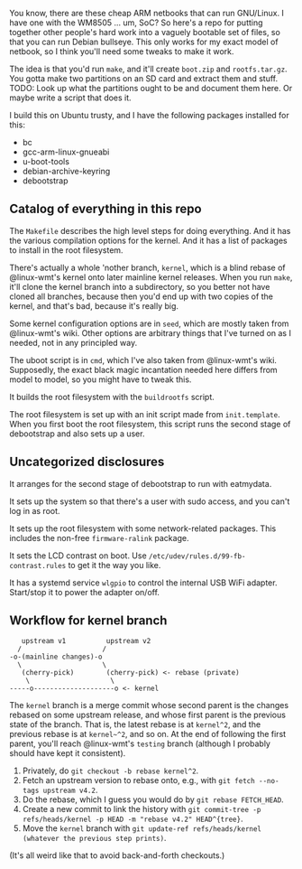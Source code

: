 You know, there are these cheap ARM netbooks that can run GNU/Linux.
I have one with the WM8505 ... um, SoC?
So here's a repo for putting together other people's hard work into a vaguely bootable set of files, so that you can run Debian bullseye.
This only works for my exact model of netbook, so I think you'll need some tweaks to make it work.

The idea is that you'd run `make`, and it'll create `boot.zip` and `rootfs.tar.gz`.
You gotta make two partitions on an SD card and extract them and stuff.
TODO: Look up what the partitions ought to be and document them here.
Or maybe write a script that does it.

I build this on Ubuntu trusty, and I have the following packages installed for this:
* bc
* gcc-arm-linux-gnueabi
* u-boot-tools
* debian-archive-keyring
* debootstrap

## Catalog of everything in this repo

The `Makefile` describes the high level steps for doing everything.
And it has the various compilation options for the kernel.
And it has a list of packages to install in the root filesystem.

There's actually a whole 'nother branch, `kernel`, which is a blind rebase of @linux-wmt's kernel onto later mainline kernel releases.
When you run `make`, it'll clone the kernel branch into a subdirectory, so you better not have cloned all branches, because then you'd end up with two copies of the kernel, and that's bad, because it's really big.

Some kernel configuration options are in `seed`, which are mostly taken from @linux-wmt's wiki.
Other options are arbitrary things that I've turned on as I needed, not in any principled way.

The uboot script is in `cmd`, which I've also taken from @linux-wmt's wiki.
Supposedly, the exact black magic incantation needed here differs from model to model, so you might have to tweak this.

It builds the root filesystem with the `buildrootfs` script.

The root filesystem is set up with an init script made from `init.template`.
When you first boot the root filesystem, this script runs the second stage of debootstrap and also sets up a user.

## Uncategorized disclosures

It arranges for the second stage of debootstrap to run with eatmydata.

It sets up the system so that there's a user with sudo access, and you can't log in as root.

It sets up the root filesystem with some network-related packages.
This includes the non-free `firmware-ralink` package.

It sets the LCD contrast on boot.
Use `/etc/udev/rules.d/99-fb-contrast.rules` to get it the way you like.

It has a systemd service `wlgpio` to control the internal USB WiFi adapter.
Start/stop it to power the adapter on/off.

## Workflow for kernel branch

```
   upstream v1          upstream v2
  /                    /
-o-(mainline changes)-o
  \                    \
   (cherry-pick)        (cherry-pick) <- rebase (private)
    \                    \
-----o--------------------o <- kernel

```
The `kernel` branch is a merge commit whose second parent is the changes rebased on some upstream release, and whose first parent is the previous state of the branch.
That is, the latest rebase is at `kernel^2`, and the previous rebase is at `kernel~^2`, and so on.
At the end of following the first parent, you'll reach @linux-wmt's `testing` branch (although I probably should have kept it consistent).

1. Privately, do `git checkout -b rebase kernel^2`.
2. Fetch an upstream version to rebase onto, e.g., with `git fetch --no-tags upstream v4.2`.
3. Do the rebase, which I guess you would do by `git rebase FETCH_HEAD`.
4. Create a new commit to link the history with `git commit-tree -p refs/heads/kernel -p HEAD -m "rebase v4.2" HEAD^{tree}`.
5. Move the `kernel` branch with `git update-ref refs/heads/kernel (whatever the previous step prints)`.

(It's all weird like that to avoid back-and-forth checkouts.)
